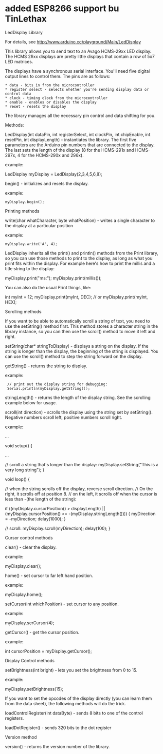 
# added ESP8266 support bu TinLethax

LedDisplay Library 

For details, see http://www.arduino.cc/playground/Main/LedDisplay

This library allows you to send text to an Avago HCMS-29xx LED display. The HCMS 29xx displays are pretty little displays that contain a row of 5x7 LED matrices. 

The displays have a synchronous serial interface. You'll need five digital output lines to control them. The pins are as follows:

    * data - bits in from the microcontroller
    * register select - selects whether you're sending display data or control data
    * clock - timing clock from the microcontroller
    * enable - enables or disables the display
    * reset - resets the display 

The library manages all the necessary pin control and data shifting for you.

Methods:

LedDisplay(int dataPin, int registerSelect, int clockPin, int chipEnable, int resetPin, int displayLength) - instantiates the library. The first five parameters are the Arduino pin numbers that are connected to the display. The last sets the length of the display (8 for the HCMS-291x and HCMS-297x, 4 for the HCMS-290x and 296x).

example:

   LedDisplay myDisplay = LedDisplay(2,3,4,5,6,8);

begin() - initializes and resets the display.

example: 

	myDisplay.begin();

Printing methods

write(char whatCharacter, byte whatPosition) - writes a single character to the display at a particular position

example:

	myDisplay.write('A', 4);

LedDisplay inherits all the print() and println() methods from the Print library, so you can use those methods to print to the display, as long as what you print fits within the display. For example here's how to print the millis and a title string to the display:

   myDisplay.print("ms:");
   myDisplay.print(millis());

You can also do the usual Print things, like:

   int myInt = 12;
   myDisplay.print(myInt, DEC);
   // or
   myDisplay.print(myInt, HEX);

Scrolling methods

If you want to be able to automatically scroll a string of text, you need to use the setString() method first. This method stores a character string in the library instance, so you can then use the scroll() method to move it left and right.

setString(char* stringToDisplay) - displays a string on the display. If the string is longer than the display, the beginning of the string is displayed. You can use the scroll() method to step the string forward on the display.

getString() - returns the string to display.

example:

     // print out the display string for debugging:
     Serial.println(myDisplay.getString());

stringLength() - returns the length of the display string. See the scrolling example below for usage.

scroll(int direction) - scrolls the display using the string set by setString(). Negative numbers scroll left, positive numbers scroll right.

example:

...

void setup() { 

...

  // scroll a string that's longer than the display:
   myDisplay.setString("This is a very long string");
}

void loop() {

  // when the string scrolls off the display, reverse scroll direction.
  // On the right, it scrolls off at position 8.
  // on the left, it scrolls off when the cursor is less than -(the length of the string):

  if ((myDisplay.cursorPosition() > displayLength) ||
    (myDisplay.cursorPosition() <= -(myDisplay.stringLength()))) {
    myDirection = -myDirection;
    delay(1000);
  }

  // scroll:
  myDisplay.scroll(myDirection);
  delay(100);
}


Cursor control methods

clear() - clear the display.

example:

   myDisplay.clear();

home() - set cursor to far left hand position.

example:

   myDisplay.home();

setCursor(int whichPosition) - set cursor to any position.

example:

   myDisplay.serCursor(4);

getCursor() - get the cursor position.

example:

   int cursorPosition = myDisplay.getCursor();

Display Control methods

setBrightness(int bright) - lets you set the brightness from 0 to 15.

example:

   myDisplay.setBrightness(15);

If you want to set the opcodes of the display directly (you can learn them from the data sheet), the following methods will do the trick.

loadControlRegister(int dataByte) - sends 8 bits to one of the control registers.

loadDotRegister() - sends 320 bits to the dot register

Version method

version() - returns the version number of the library. 

